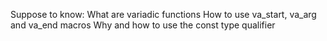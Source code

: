Suppose to know:
What are variadic functions
How to use va_start, va_arg and va_end macros
Why and how to use the const type qualifier
